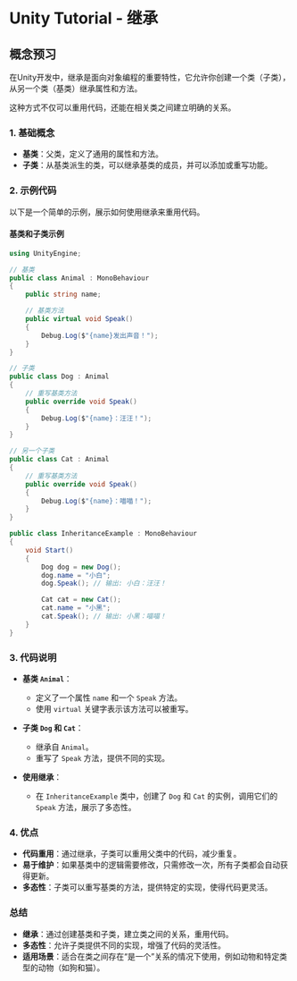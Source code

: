 # Unity Tutorial - 继承

## 概念预习

在Unity开发中，继承是面向对象编程的重要特性，它允许你创建一个类（子类），从另一个类（基类）继承属性和方法。

这种方式不仅可以重用代码，还能在相关类之间建立明确的关系。

### 1. 基础概念

- **基类**：父类，定义了通用的属性和方法。
- **子类**：从基类派生的类，可以继承基类的成员，并可以添加或重写功能。

### 2. 示例代码

以下是一个简单的示例，展示如何使用继承来重用代码。

#### 基类和子类示例

```csharp
using UnityEngine;

// 基类
public class Animal : MonoBehaviour
{
    public string name;

    // 基类方法
    public virtual void Speak()
    {
        Debug.Log($"{name}发出声音！");
    }
}

// 子类
public class Dog : Animal
{
    // 重写基类方法
    public override void Speak()
    {
        Debug.Log($"{name}：汪汪！");
    }
}

// 另一个子类
public class Cat : Animal
{
    // 重写基类方法
    public override void Speak()
    {
        Debug.Log($"{name}：喵喵！");
    }
}

public class InheritanceExample : MonoBehaviour
{
    void Start()
    {
        Dog dog = new Dog();
        dog.name = "小白";
        dog.Speak(); // 输出: 小白：汪汪！

        Cat cat = new Cat();
        cat.name = "小黑";
        cat.Speak(); // 输出: 小黑：喵喵！
    }
}
```

### 3. 代码说明

- **基类 `Animal`**：
  - 定义了一个属性 `name` 和一个 `Speak` 方法。
  - 使用 `virtual` 关键字表示该方法可以被重写。

- **子类 `Dog` 和 `Cat`**：
  - 继承自 `Animal`。
  - 重写了 `Speak` 方法，提供不同的实现。

- **使用继承**：
  - 在 `InheritanceExample` 类中，创建了 `Dog` 和 `Cat` 的实例，调用它们的 `Speak` 方法，展示了多态性。

### 4. 优点

- **代码重用**：通过继承，子类可以重用父类中的代码，减少重复。
- **易于维护**：如果基类中的逻辑需要修改，只需修改一次，所有子类都会自动获得更新。
- **多态性**：子类可以重写基类的方法，提供特定的实现，使得代码更灵活。

### 总结

- **继承**：通过创建基类和子类，建立类之间的关系，重用代码。
- **多态性**：允许子类提供不同的实现，增强了代码的灵活性。
- **适用场景**：适合在类之间存在“是一个”关系的情况下使用，例如动物和特定类型的动物（如狗和猫）。
